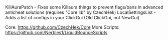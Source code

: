 KillAuraPatch - Fixes some Killaura things to prevent flags/bans in advanced anticheat solutions (requires "Core.lib" by CzechHek)
LocalSettingsList - Adds a list of configs in your ClickGui (Old ClickGui, not NewGui)

Core: https://github.com/CzechHek/Core
More Scripts: https://github.com/Nerbles1/LiquidBounceScripts
